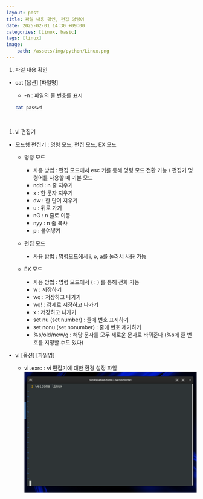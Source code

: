 ```yaml
---
layout: post
title: 파일 내용 확인, 편집 명령어
date: 2025-02-01 14:30 +09:00
categories: [Linux, basic]
tags: [linux]
image:
    path: /assets/img/python/Linux.png
---
```


1. 파일 내용 확인
- cat [옵션] [파일명]
    - -n : 파일의 줄 번호를 표시
    ```bash
    cat passwd
    ```

    <br>
1. vi 편집기
- 모드형 편집기 : 명령 모드, 편집 모드, EX 모드
    - 명령 모드
        - 사용 방법 : 편집 모드에서 esc 키를 통해 명령 모드 전환 가능 / 편집기 명령어를 사용할 때 기본 모드 
        - ndd : n 줄 지우기
        - x : 한 문자 지우기
        - dw : 한 단어 지우기 
        - u : 뒤로 가기
        - nG :  n 줄로 이동
        - nyy : n 줄 복사
        - p : 붙여넣기

    - 편집 모드
        - 사용 방법 : 명령모드에서 i, o, a를 눌러서 사용 가능

    - EX 모드
        -  사용 방법 : 명령 모드에서 ( : ) 를 통해 전화 가능
        - w : 저장하기
        - wq : 저장하고 나가기
        - wq! : 강제로 저장하고 나가기
        - x : 저장하고 나가기
        - set nu (set number) : 줄에 번호 표시하기
        - set nonu (set nonumber) : 줄에 번호 제거하기
        - %s/old/new/g : 해당 문자를 모두 새로운 문자로 바꿔준다 (%s에 줄 번호를 지정할 수도 있다)

- vi [옵션] [파일명]
    - vi .exrc : vi 편집기에 대한 환경 설정 파일
    ![vi 편집기 화면](/assets/img/linux/11vieditor.png)